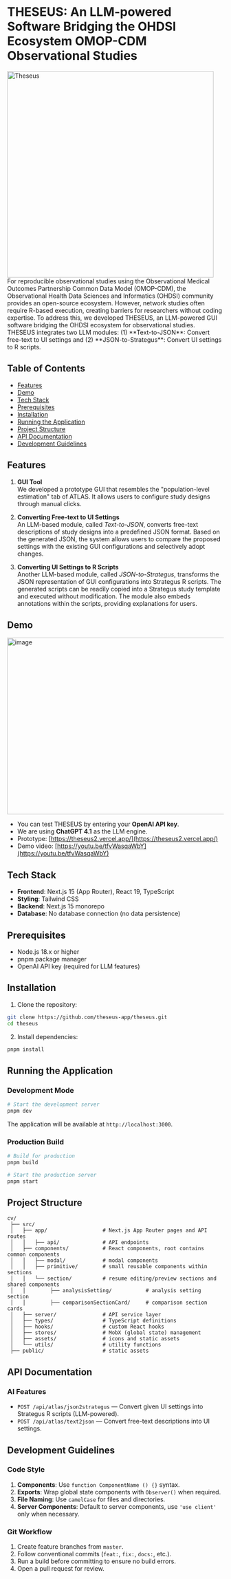 # THESEUS: An LLM-powered Software Bridging the OHDSI Ecosystem OMOP-CDM Observational Studies
<img width="480" height="480" alt="Theseus" src="https://github.com/user-attachments/assets/362e9ace-f352-4620-9ddb-64876ec37ecb" />
For reproducible observational studies using the Observational Medical Outcomes Partnership Common Data Model (OMOP-CDM), the Observational Health Data Sciences and Informatics (OHDSI) community provides an open-source ecosystem. However, network studies often require R-based execution, creating barriers for researchers without coding expertise. To address this, we developed THESEUS, an LLM-powered GUI software bridging the OHDSI ecosystem for observational studies. THESEUS integrates two LLM modules: (1) **Text-to-JSON**: Convert free-text to UI settings and (2) **JSON-to-Strategus**: Convert UI settings to R scripts.

## Table of Contents

- [Features](#features)  
- [Demo](#demo)  
- [Tech Stack](#tech-stack)  
- [Prerequisites](#prerequisites)  
- [Installation](#installation)  
- [Running the Application](#running-the-application)  
- [Project Structure](#project-structure)  
- [API Documentation](#api-documentation)  
- [Development Guidelines](#development-guidelines)  

## Features

1. **GUI Tool**  
We developed a prototype GUI that resembles the "population-level estimation" tab of ATLAS. It allows users to configure study designs through manual clicks.

2. **Converting Free-text to UI Settings**  
An LLM-based module, called *Text-to-JSON*, converts free-text descriptions of study designs into a predefined JSON format. Based on the generated JSON, the system allows users to compare the proposed settings with the existing GUI configurations and selectively adopt changes.

3. **Converting UI Settings to R Scripts**  
Another LLM-based module, called *JSON-to-Strategus*, transforms the JSON representation of GUI configurations into Strategus R scripts. The generated scripts can be readily copied into a Strategus study template and executed without modification. The module also embeds annotations within the scripts, providing explanations for users.

## Demo
<img width="791" height="411" alt="image" src="https://github.com/user-attachments/assets/e6ac4662-f65e-4164-9321-45a8dfef1f92" />

- You can test THESEUS by entering your **OpenAI API key**.  
- We are using **ChatGPT 4.1** as the LLM engine.  
- Prototype: [https://theseus2.vercel.app/](https://theseus2.vercel.app/)  
- Demo video: [https://youtu.be/tfvWasqaWbY](https://youtu.be/tfvWasqaWbY)  

## Tech Stack

- **Frontend**: Next.js 15 (App Router), React 19, TypeScript  
- **Styling**: Tailwind CSS  
- **Backend**: Next.js 15 monorepo  
- **Database**: No database connection (no data persistence)  

## Prerequisites

- Node.js 18.x or higher  
- pnpm package manager  
- OpenAI API key (required for LLM features)  

## Installation

1. Clone the repository:

```bash
git clone https://github.com/theseus-app/theseus.git
cd theseus
```

2. Install dependencies:

```bash
pnpm install
```

## Running the Application

### Development Mode

```bash
# Start the development server
pnpm dev
```

The application will be available at `http://localhost:3000`.

### Production Build

```bash
# Build for production
pnpm build

# Start the production server
pnpm start
```

## Project Structure

```
cv/
 ├── src/
 │   ├── app/                  # Next.js App Router pages and API routes
 │   │   ├── api/              # API endpoints
 │   ├── components/           # React components, root contains common components
 │   │   ├── modal/            # modal components
 │   │   ├── primitive/        # small reusable components within sections
 │   │   └── section/          # resume editing/preview sections and shared components
 │   │        ├── analysisSetting/           # analysis setting section
 │   │        ├── comparisonSectionCard/     # comparison section cards
 │   ├── server/               # API service layer
 │   ├── types/                # TypeScript definitions
 │   ├── hooks/                # custom React hooks
 │   ├── stores/               # MobX (global state) management
 │   ├── assets/               # icons and static assets
 │   └── utils/                # utility functions
 ├── public/                   # static assets
```

## API Documentation

### AI Features

- `POST /api/atlas/json2strategus` — Convert given UI settings into Strategus R scripts (LLM-powered).  
- `POST /api/atlas/text2json` — Convert free-text descriptions into UI settings.  

## Development Guidelines

### Code Style

1. **Components**: Use `function ComponentName () {}` syntax.  
2. **Exports**: Wrap global state components with `Observer()` when required.  
3. **File Naming**: Use `camelCase` for files and directories.  
4. **Server Components**: Default to server components, use `'use client'` only when necessary.  

### Git Workflow

1. Create feature branches from `master`.  
2. Follow conventional commits (`feat:`, `fix:`, `docs:`, etc.).  
3. Run a build before committing to ensure no build errors.  
4. Open a pull request for review.  
